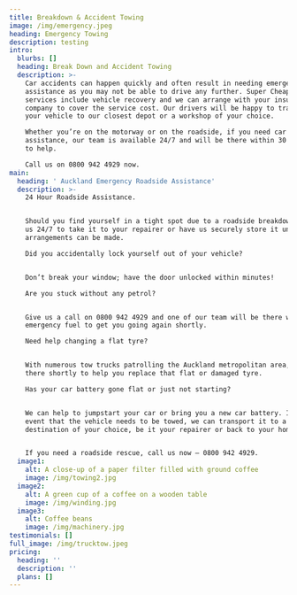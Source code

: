 ```yaml
---
title: Breakdown & Accident Towing
image: /img/emergency.jpeg
heading: Emergency Towing
description: testing
intro:
  blurbs: []
  heading: Break Down and Accident Towing
  description: >-
    Car accidents can happen quickly and often result in needing emergency
    assistance as you may not be able to drive any further. Super Cheap  towing
    services include vehicle recovery and we can arrange with your insurance
    company to cover the service cost. Our drivers will be happy to transport
    your vehicle to our closest depot or a workshop of your choice.

    Whether you’re on the motorway or on the roadside, if you need car recovery
    assistance, our team is available 24/7 and will be there within 30 minutes
    to help.

    Call us on 0800 942 4929 now.
main:
  heading: ' Auckland Emergency Roadside Assistance'
  description: >-
    24 Hour Roadside Assistance.


    Should you find yourself in a tight spot due to a roadside breakdown, call
    us 24/7 to take it to your repairer or have us securely store it until
    arrangements can be made.

    Did you accidentally lock yourself out of your vehicle?


    Don’t break your window; have the door unlocked within minutes!

    Are you stuck without any petrol?


    Give us a call on 0800 942 4929 and one of our team will be there with some
    emergency fuel to get you going again shortly.

    Need help changing a flat tyre?


    With numerous tow trucks patrolling the Auckland metropolitan area, we’ll be
    there shortly to help you replace that flat or damaged tyre.

    Has your car battery gone flat or just not starting?


    We can help to jumpstart your car or bring you a new car battery. In the
    event that the vehicle needs to be towed, we can transport it to a
    destination of your choice, be it your repairer or back to your home.


    If you need a roadside rescue, call us now – 0800 942 4929.
  image1:
    alt: A close-up of a paper filter filled with ground coffee
    image: /img/towing2.jpg
  image2:
    alt: A green cup of a coffee on a wooden table
    image: /img/winding.jpg
  image3:
    alt: Coffee beans
    image: /img/machinery.jpg
testimonials: []
full_image: /img/trucktow.jpeg
pricing:
  heading: ''
  description: ''
  plans: []
---
```


